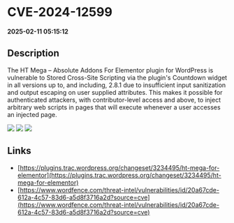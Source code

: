 # CVE-2024-12599

**2025-02-11 05:15:12**

## Description
The HT Mega – Absolute Addons For Elementor plugin for WordPress is vulnerable to Stored Cross-Site Scripting via the plugin's Countdown widget in all versions up to, and including, 2.8.1 due to insufficient input sanitization and output escaping on user supplied attributes. This makes it possible for authenticated attackers, with contributor-level access and above, to inject arbitrary web scripts in pages that will execute whenever a user accesses an injected page.

![](https://img.shields.io/static/v1?label=Score&message=7.2&color=red)
![](https://img.shields.io/static/v1?label=Severity&message=HIGH&color=red)
![](https://img.shields.io/static/v1?label=CWE&message=XSS&color=green)

## Links
- [https://plugins.trac.wordpress.org/changeset/3234495/ht-mega-for-elementor](https://plugins.trac.wordpress.org/changeset/3234495/ht-mega-for-elementor)
- [https://www.wordfence.com/threat-intel/vulnerabilities/id/20a67cde-612a-4c57-83d6-a5d8f3716a2d?source=cve](https://www.wordfence.com/threat-intel/vulnerabilities/id/20a67cde-612a-4c57-83d6-a5d8f3716a2d?source=cve)
